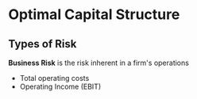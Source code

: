 # Optimal Capital Structure
## Types of Risk
**Business Risk** is the risk inherent in a firm's operations
* Total operating costs
* Operating Income (EBIT)
